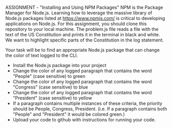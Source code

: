 ASSIGNMENT - "Installing and Using NPM Packages"
NPM is the Package Manager for Node.js. Learning how to leverage the massive library of Node.js packages listed at https://www.npmjs.com/ is critical to developing applications on Node.js. For this assignment, you should clone this repository to your local machine. The problem.js file reads a file with the text of the US Constitution and prints it in the terminal in black and white. We want to highlight specific parts of the Constitution in the log statement.

Your task will be to find an appropriate Node.js package that can change the color of text logged to the CLI.
- Install the Node.js package into your project
- Change the color of any logged paragraph that contains the word "People" (case sensitive) to green
- Change the color of any logged paragraph that contains the word "Congress" (case sensitive) to blue
- Change the color of any logged paragraph that contains the word "President" (case sensitive) to yellow
- If a paragraph contains multiple instances of these criteria, the priority should be People, Congress, President. (i.e. If a paragraph contains both "People" and "President" it would be colored green.)
- Upload your code to github with instructions for running your code. 
